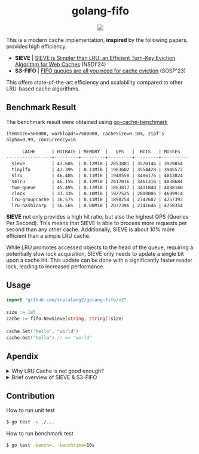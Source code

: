 <h1 align="center">golang-fifo</h1>
<p align="center">
    <a href="https://opensource.org/licenses/MIT"><img src="https://img.shields.io/badge/license-MIT-_red.svg"></a>
</p>

This is a modern cache implementation, **inspired** by the following papers, provides high efficiency.

- **SIEVE** | [SIEVE is Simpler than LRU: an Efficient Turn-Key Eviction Algorithm for Web Caches](https://junchengyang.com/publication/nsdi24-SIEVE.pdf) (NSDI'24)
- **S3-FIFO** | [FIFO queues are all you need for cache eviction](https://dl.acm.org/doi/10.1145/3600006.3613147) (SOSP'23)

This offers state-of-the-art efficiency and scalability compared to other LRU-based cache algorithms.

## Benchmark Result
The benchmark result were obtained using [go-cache-benchmark](https://github.com/scalalang2/go-cache-benchmark)

```
itemSize=500000, workloads=7500000, cacheSize=0.10%, zipf's alpha=0.99, concurrency=16

      CACHE      | HITRATE | MEMORY  |   QPS   |  HITS   | MISSES   
-----------------+---------+---------+---------+---------+----------
  sieve          | 47.60%  | 0.12MiB | 2853881 | 3570146 | 3929854  
  tinylfu        | 47.39%  | 0.11MiB | 1983602 | 3554428 | 3945572  
  slru           | 46.48%  | 0.11MiB | 1948558 | 3486176 | 4013824  
  s4lru          | 46.15%  | 0.12MiB | 2417016 | 3461316 | 4038684  
  two-queue      | 45.49%  | 0.17MiB | 1863817 | 3411840 | 4088160  
  clock          | 37.33%  | 0.10MiB | 1927525 | 2800086 | 4699914  
  lru-groupcache | 36.57%  | 0.11MiB | 1898254 | 2742607 | 4757393  
  lru-hashicorp  | 36.56%  | 0.08MiB | 2072396 | 2741646 | 4758354 
```

**SIEVE** not only provides a high hit ratio, but also the highest QPS (Queries Per Second). 
This means that SIEVE is able to process more requests per second than any other cache. 
Additionally, SIEVE is about 10% more efficient than a simple LRU cache. 

While LRU promotes accessed objects to the head of the queue, 
requiring a potentially slow lock acquisition, 
SIEVE only needs to update a single bit upon a cache hit. 
This update can be done with a significantly faster reader lock, leading to increased performance.

## Usage
```go
import "github.com/scalalang2/golang-fifo/v2"

size := 1e5
cache := fifo.NewSieve[string, string](size)

cache.Set("hello", "world")
cache.Get("hello") // => "world"
```

## Apendix

<details>
<summary>Why LRU Cache is not good enough?</summary>

- LRU is often implemented with a doubly linked list and a hash table, requiring two pointers per cache entry,
  which becomes large overhead when the object is small.
- It promotes objects to the head of the queue upon cache hit, which performs at least six random memory accesses
  protected by lock, which limits the scalability.
</details>

<details>
<summary>Brief overview of SIEVE & S3-FIFO</summary>

Various workloads typically follows **Power law distribution (e.g. Zipf's law)** as shown in the following figure.

![zipflaw_discovered_by_realworld](./docs/zipf_law_discovered_by_realworld_traces.png)

The analysis reveals that most requests are "one-hit-wonders", which means it's accessed only once.
Consequently, a cache eviction strategy should quickly remove most objects after insertion.

**S3-FIFO** and **SIEVE** achieves this goal with simplicity, efficiency, and scalability using simple FIFO queue only.

![s3-fifo-is-powerful-algorithm](./docs/graphs_shows_s3_fifo_is_powerful.png)
</details>

## Contribution
How to run unit test
```bash
$ go test -v ./...
```

How to run benchmark test
```bash
$ go test -bench=. -benchtime=10s
```
